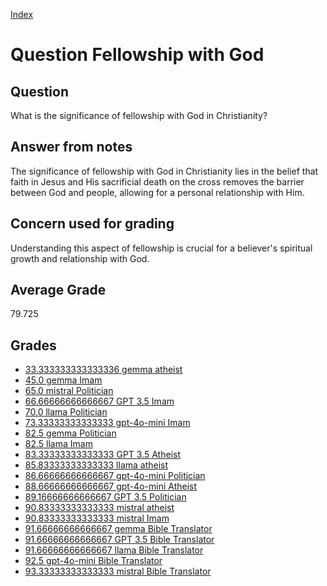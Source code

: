 
[Index](../../index.md)
# Question Fellowship with God
## Question
What is the significance of fellowship with God in Christianity?

## Answer from notes
The significance of fellowship with God in Christianity lies in the belief that faith in Jesus and His sacrificial death on the cross removes the barrier between God and people, allowing for a personal relationship with Him.

## Concern used for grading
Understanding this aspect of fellowship is crucial for a believer's spiritual growth and relationship with God.

## Average Grade
79.725

## Grades
 * [33.333333333333336 gemma atheist](../answers/gemma_atheist/Fellowship_with_God.md)
 * [45.0 gemma Imam](../answers/gemma_Imam/Fellowship_with_God.md)
 * [65.0 mistral Politician](../answers/mistral_Politician/Fellowship_with_God.md)
 * [66.66666666666667 GPT 3.5 Imam](../answers/GPT_3.5_Imam/Fellowship_with_God.md)
 * [70.0 llama Politician](../answers/llama_Politician/Fellowship_with_God.md)
 * [73.33333333333333 gpt-4o-mini Imam](../answers/gpt-4o-mini_Imam/Fellowship_with_God.md)
 * [82.5 gemma Politician](../answers/gemma_Politician/Fellowship_with_God.md)
 * [82.5 llama Imam](../answers/llama_Imam/Fellowship_with_God.md)
 * [83.33333333333333 GPT 3.5 Atheist](../answers/GPT_3.5_Atheist/Fellowship_with_God.md)
 * [85.83333333333333 llama atheist](../answers/llama_atheist/Fellowship_with_God.md)
 * [86.66666666666667 gpt-4o-mini Politician](../answers/gpt-4o-mini_Politician/Fellowship_with_God.md)
 * [88.66666666666667 gpt-4o-mini Atheist](../answers/gpt-4o-mini_Atheist/Fellowship_with_God.md)
 * [89.16666666666667 GPT 3.5 Politician](../answers/GPT_3.5_Politician/Fellowship_with_God.md)
 * [90.83333333333333 mistral atheist](../answers/mistral_atheist/Fellowship_with_God.md)
 * [90.83333333333333 mistral Imam](../answers/mistral_Imam/Fellowship_with_God.md)
 * [91.66666666666667 gemma Bible Translator](../answers/gemma_Bible_Translator/Fellowship_with_God.md)
 * [91.66666666666667 GPT 3.5 Bible Translator](../answers/GPT_3.5_Bible_Translator/Fellowship_with_God.md)
 * [91.66666666666667 llama Bible Translator](../answers/llama_Bible_Translator/Fellowship_with_God.md)
 * [92.5 gpt-4o-mini Bible Translator](../answers/gpt-4o-mini_Bible_Translator/Fellowship_with_God.md)
 * [93.33333333333333 mistral Bible Translator](../answers/mistral_Bible_Translator/Fellowship_with_God.md)
